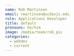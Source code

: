 ```yaml
---
name: Rob Martinsen
email: rmartinsen@ucdavis.edu
role: Applications Developer
title: default
pronouns: he/him
image: /media/team/rob_pic
categories:
  - webdev
  - current
---
```

